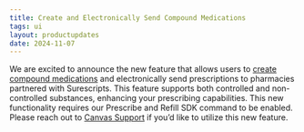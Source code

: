 ```yaml
---
title: Create and Electronically Send Compound Medications
tags: ui
layout: productupdates
date: 2024-11-07
---
```


We are excited to announce the new feature that allows users to [create compound medications](https://canvas-medical.help.usepylon.com/articles/5128727084-managing-medication-commands#compound-medications-67) and electronically send prescriptions to pharmacies partnered with Surescripts. This feature supports both controlled and non-controlled substances, enhancing your prescribing capabilities.  This new functionality requires our Prescribe and Refill SDK command to be enabled.   Please reach out to [Canvas Support](https://portal.usepylon.com/canvas-medical/forms/standard) if you’d like to utilize this new feature.